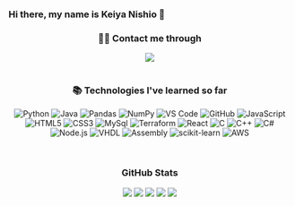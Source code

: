 ### Hi there, my name is Keiya Nishio 👋

 

<h3 align="center">🤝🏻 Contact me through</h3> 
<div align = "center">
  <a href="https://www.linkedin.com/in/keiya-nishio-4717892bb/" target="_blank"><img src="https://img.shields.io/badge/-LinkedIn-%230077B5?style=for-the-badge&logo=linkedin&logoColor=white" target="_blank"></a> 
</div>
</br>
<h3 align="center">📚 Technologies I've learned so far</h3>
<div align="center">

![Python](https://img.shields.io/badge/python%20-%2314354C.svg?&style=for-the-badge&logo=python&logoColor=white)
![Java](https://img.shields.io/badge/Java-ED8B00?style=for-the-badge&logo=java&logoColor=white) 
![Pandas](https://img.shields.io/badge/Pandas-2C2D72?style=for-the-badge&logo=pandas&logoColor=white)
![NumPy](https://img.shields.io/badge/numpy%20-%23013243.svg?&style=for-the-badge&logo=numpy&logoColor=white)
![VS Code](https://img.shields.io/badge/-VS%20Code-007ACC?style=for-the-badge&logo=visual-studio-code&logoColor=ffffff)
![GitHub](https://img.shields.io/badge/github%20-%23121011.svg?&style=for-the-badge&logo=github&logoColor=white)
![JavaScript](https://img.shields.io/badge/JavaScript-F7DF1E?style=for-the-badge&logo=javascript&logoColor=black)
![HTML5](https://img.shields.io/badge/html5%20-%23E34F26.svg?&style=for-the-badge&logo=html5&logoColor=white)
![CSS3](https://img.shields.io/badge/css3%20-%231572B6.svg?&style=for-the-badge&logo=css3&logoColor=white)
![MySql](https://img.shields.io/badge/-MySQL-informational?style=for-the-badge&logo=mySQL&color=white)
![Terraform](https://img.shields.io/badge/Terraform-623CE4?style=for-the-badge&logo=terraform&logoColor=white)
![React](https://img.shields.io/badge/React-61DAFB?style=for-the-badge&logo=react&logoColor=white)
![C](https://img.shields.io/badge/C-00599C?style=for-the-badge&logo=c&logoColor=white)
![C++](https://img.shields.io/badge/C++-00599C?style=for-the-badge&logo=c&logoColor=white&color=fcba03)
![C#](https://img.shields.io/badge/C%23-00599C?style=for-the-badge&logo=c&logoColor=white&color=2b990f)
![Node.js](https://img.shields.io/badge/Node.js-43853D?style=for-the-badge&logo=node.js&logoColor=white)
![VHDL](https://img.shields.io/badge/VHDL-43853D?style=for-the-badge&logo=vhdl&color=white)
![Assembly](https://img.shields.io/badge/Assembly-43853D?style=for-the-badge&logo=Assembly&color=gray)
![scikit-learn](https://img.shields.io/badge/scikit--learn-F7931E?style=for-the-badge&logo=scikit-learn&logoColor=white)
![AWS](https://img.shields.io/badge/Amazon_AWS-232F3E?style=for-the-badge&logo=amazon-aws&logoColor=white)

</div>

</br>
<h3 align="center"> GitHub Stats</h3> 
<div align="center">
  
![](http://github-profile-summary-cards.vercel.app/api/cards/profile-details?username=keiyanishio&theme=yeblu)
![](http://github-profile-summary-cards.vercel.app/api/cards/repos-per-language?username=keiyanishio&theme=yeblu)
![](http://github-profile-summary-cards.vercel.app/api/cards/most-commit-language?username=keiyanishio&theme=yeblu)
![](http://github-profile-summary-cards.vercel.app/api/cards/stats?username=keiyanishio&theme=yeblu)
![](http://github-profile-summary-cards.vercel.app/api/cards/productive-time?username=keiyanishio&theme=yeblu&utcOffset=8)
</div>
